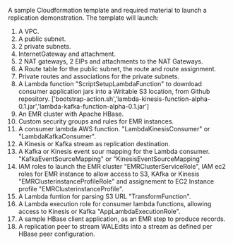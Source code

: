 A sample Cloudformation template and required material to launch a replication demonstration. The template will launch:
  1. A VPC. 
  2. A public subnet. 
  3. 2 private subnets.
  4. InternetGateway and attachment.
  5. 2 NAT gateways, 2 EIPs and attachments to the NAT Gateways.
  6. A Route table for the public subnet, the route and route assignment.
  7. Private routes and associations for the private subnets.
  8. A Lambda function "ScriptSetupLambdaFunction" to download consumer application jars into a Writable S3 location, from Github repository. 
['bootstrap-action.sh','lambda-kinesis-function-alpha-0.1.jar','lambda-kafka-function-alpha-0.1.jar']
  9. An EMR cluster with Apache HBase.
  10. Custom security groups and rules for EMR instances.
  11. A consumer lambda AWS function. "LambdaKinesisConsumer" or "LambdaKafkaConsumer".
  12. A Kinesis or Kafka stream as replication destination.
  13. A Kafka or Kinesis event sour mapping for the Lambda consumer. "KafkaEventSourceMapping" or "KinesisEventSourceMapping"
  14. IAM roles to launch the EMR cluster "EMRClusterServiceRole", IAM ec2 roles for EMR instance to allow access to S3, KAfka or Kinesis "EMRClusterinstanceProfileRole" and assignement to EC2 Instance profile "EMRClusterinstanceProfile". 
  15. A Lambda funtion for parsing S3 URL "TransformFunction".
  16. A Lambda execution role for consumer lambda functions, allowing access to Kinesis or Kafka "AppLambdaExecutionRole".  
  17. A sample HBase client application, as an EMR step to produce records.
  18. A replication peer to stream WALEdits into a stream as defined per HBase peer configuration.

